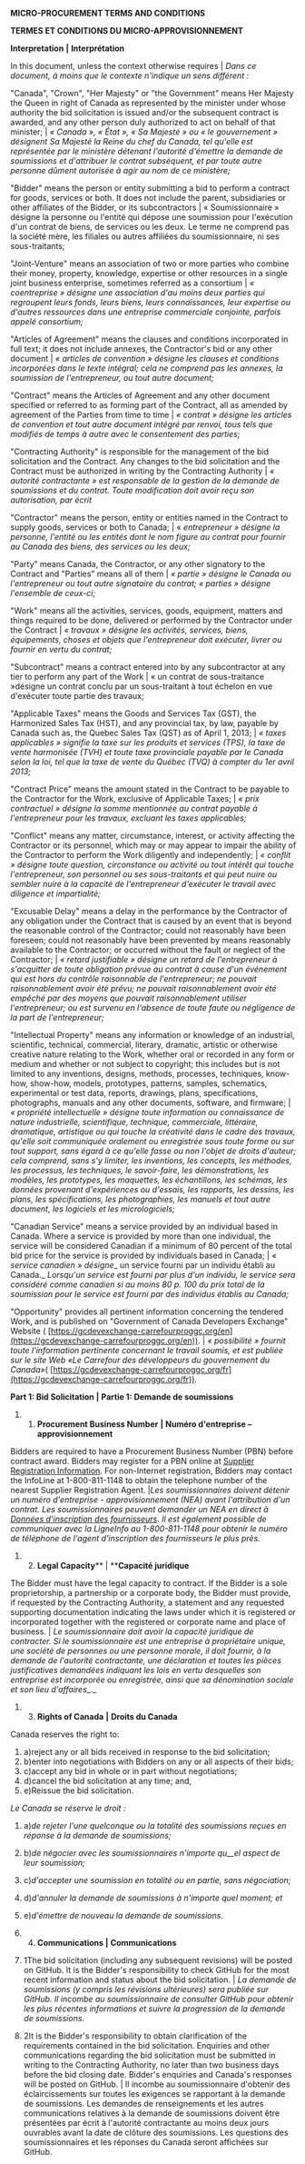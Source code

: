 **MICRO-PROCUREMENT TERMS AND CONDITIONS**

**TERMES ET CONDITIONS DU MICRO-APPROVISIONNEMENT**



**Interpretation**  **|**  **Interprétation**

In this document, unless the context otherwise requires | _Dans ce document, à moins que le contexte n&#39;indique un sens différent :_

&quot;Canada&quot;, &quot;Crown&quot;, &quot;Her Majesty&quot; or &quot;the Government&quot; means Her Majesty the Queen in right of Canada as represented by the minister under whose authority the bid solicitation is issued and/or the subsequent contract is awarded, and any other person duly authorized to act on behalf of that minister; |                                _« Canada », « État », « Sa Majesté » ou « le gouvernement » désignent Sa Majesté la Reine du chef du Canada, tel qu&#39;elle est représentée par le ministère détenant l&#39;autorité d&#39;émettre la demande de soumissions et d&#39;attribuer le contrat subséquent, et par toute autre personne dûment autorisée à agir au nom de ce ministère;_

&quot;Bidder&quot; means the person or entity submitting a bid to perform a contract for goods, services or both. It does not include the parent, subsidiaries or other affiliates of the Bidder, or its subcontractors | « Soumissionnaire » désigne la personne ou l&#39;entité qui dépose une soumission pour l&#39;exécution d&#39;un contrat de biens, de services ou les deux. Le terme ne comprend pas la société mère, les filiales ou autres affiliées du soumissionnaire, ni ses sous-traitants;

&quot;Joint-Venture&quot; means an association of two or more parties who combine their money, property, knowledge, expertise or other resources in a single joint business enterprise, sometimes referred as a consortium |  _«  coentreprise » désigne une association d&#39;au moins deux parties qui regroupent leurs fonds, leurs biens, leurs connaissances, leur expertise ou d&#39;autres ressources dans une entreprise commerciale conjointe, parfois appelé consortium;_

&quot;Articles of Agreement&quot; means the clauses and conditions incorporated in full text; it does not include annexes, the Contractor&#39;s bid or any other document |                                                                                  _« articles de convention » désigne les clauses et conditions incorporées dans le texte intégral; cela ne comprend pas les annexes, la soumission de l&#39;entrepreneur, ou tout autre document;_

&quot;Contract&quot; means the Articles of Agreement and any other document specified or referred to as forming part of the Contract, all as amended by agreement of the Parties from time to time |                                               _« contrat » désigne les articles de convention et tout autre document intégré par renvoi, tous tels que modifiés de temps à autre avec le consentement des parties;_

&quot;Contracting Authority&quot; is responsible for the management of the bid solicitation and the Contract. Any changes to the bid solicitation and the Contract must be authorized in writing by the Contracting Authority | _« autorité contractante » est responsable de la gestion de la demande de soumissions et du contrat._ _Toute modification doit avoir reçu son autorisation, par écrit_

&quot;Contractor&quot; means the person, entity or entities named in the Contract to supply goods, services or both to Canada; | « _entrepreneur » désigne la personne, l&#39;entité ou les entités dont le nom figure au contrat pour fournir au Canada des biens, des services ou les deux;_

&quot;Party&quot; means Canada, the Contractor, or any other signatory to the Contract and &quot;Parties&quot; means all of them | _« partie » désigne le Canada ou l&#39;entrepreneur ou tout autre signataire du contrat; « parties » désigne l&#39;ensemble de ceux-ci;_

&quot;Work&quot; means all the activities, services, goods, equipment, matters and things required to be done, delivered or performed by the Contractor under the Contract | _« travaux » désigne les activités, services, biens, équipements, choses et objets que l&#39;entrepreneur doit exécuter, livrer ou fournir en vertu du contrat;_

&quot;Subcontract&quot; means a contract entered into by any subcontractor at any tier to perform any part of the Work |  « un contrat de sous-traitance »désigne un contrat conclu par un sous-traitant à tout échelon en vue d&#39;exécuter toute partie des travaux;

 &quot;Applicable Taxes&quot; means the Goods and Services Tax (GST), the Harmonized Sales Tax (HST), and any provincial tax, by law, payable by Canada such as, the Quebec Sales Tax (QST) as of April 1, 2013; | _« taxes applicables » signifie la taxe sur les produits et services (TPS), la taxe de vente harmonisée (TVH) et toute taxe provinciale payable par le Canada selon la loi, tel que la taxe de vente du Québec (TVQ) à compter du 1er avril 2013;_

 &quot;Contract Price&quot; means the amount stated in the Contract to be payable to the Contractor for the Work, exclusive of Applicable Taxes; | _« prix contractuel » désigne la somme mentionnée au contrat payable à l&#39;entrepreneur pour les travaux, excluant les taxes applicables;_

 &quot;Conflict&quot; means any matter, circumstance, interest, or activity affecting the Contractor or its personnel, which may or may appear to impair the ability of the Contractor to perform the Work diligently and independently; | _«_ _conflit_ _» désigne_ _toute question, circonstance ou activité ou tout intérêt qui touche l&#39;entrepreneur, son personnel ou ses sous-traitants et qui peut nuire ou sembler nuire à la capacité de l&#39;entrepreneur d&#39;exécuter le travail avec diligence et impartialité;_

&quot;Excusable Delay&quot; means a delay in the performance by the Contractor of any obligation under the Contract that is caused by an event that is beyond the reasonable control of the Contractor; could not reasonably have been foreseen; could not reasonably have been prevented by means reasonably available to the Contractor; or occurred without the fault or neglect of the Contractor; | _« retard justifiable » désigne un retard de l&#39;entrepreneur à s&#39;acquitter de toute obligation prévue au contrat à cause d&#39;un événement qui est hors du contrôle raisonnable de l&#39;entrepreneur; ne pouvait raisonnablement avoir été prévu; ne pouvait raisonnablement avoir été empêché par des moyens que pouvait raisonnablement utiliser l&#39;entrepreneur; ou est survenu en l&#39;absence de toute faute ou négligence de la part de l&#39;entrepreneur;_

&quot;Intellectual Property&quot; means any information or knowledge of an industrial, scientific, technical, commercial, literary, dramatic, artistic or otherwise creative nature relating to the Work, whether oral or recorded in any form or medium and whether or not subject to copyright; this includes but is not limited to any inventions, designs, methods, processes, techniques, know-how, show-how, models, prototypes, patterns, samples, schematics, experimental or test data, reports, drawings, plans, specifications, photographs, manuals and any other documents, software, and firmware; | _« propriété intellectuelle » désigne toute information ou connaissance de nature industrielle, scientifique, technique, commerciale, littéraire, dramatique, artistique ou qui touche la créativité dans le cadre des travaux, qu&#39;elle soit communiquée oralement ou enregistrée sous toute forme ou sur tout support, sans égard à ce qu&#39;elle fasse ou non l&#39;objet de droits d&#39;auteur; cela comprend, sans s&#39;y limiter, les inventions, les concepts, les méthodes, les processus, les techniques, le savoir-faire, les démonstrations, les modèles, les prototypes, les maquettes, les échantillons, les schémas, les données provenant d&#39;expériences ou d&#39;essais, les rapports, les dessins, les plans, les spécifications, les photographies, les manuels et tout autre document, les logiciels et les micrologiciels;_

&quot;Canadian Service&quot; means a service provided by an individual based in Canada. Where a service is provided by more than one individual, the service will be considered Canadian if a minimum of 80 percent of the total bid price for the service is provided by individuals based in Canada; | _«_ _service canadien_ _» désigne__ un service fourni par un individu établi au Canada._ _Lorsqu&#39;un service_ _est fourni par plus d&#39;un individu, le service sera considéré comme canadien si au moins 80 p. 100 du prix total de la soumission pour le service est fourni par des individus établis au Canada;_

 &quot;Opportunity&quot; provides all pertinent information concerning the tendered Work, and is published on &quot;Government of Canada Developers Exchange&quot; Website ( [https://gcdevexchange-carrefourproggc.org/en](https://gcdevexchange-carrefourproggc.org/en)). | _« possibilité » fournit toute l&#39;information pertinente concernant le travail soumis,_ _et est publiée sur le site Web «Le Carrefour des développeurs du gouvernement du Canada»_( [https://gcdevexchange-carrefourproggc.org/fr](https://gcdevexchange-carrefourproggc.org/fr)).

**Part 1: Bid Solicitation |**  **Partie 1: Demande de soumissions**

1. 1. **Procurement Business Number**  **|**  **Numéro d&#39;entreprise – approvisionnement**

Bidders are required to have a Procurement Business Number (PBN) before contract award. Bidders may register for a PBN online at [Supplier Registration Information](https://srisupplier.contractscanada.gc.ca/index-eng.cfm?af=ZnVzZWFjdGlvbj1yZWdpc3Rlci5pbnRybyZpZD0y&amp;lang=eng). For non-Internet registration, Bidders may contact the InfoLine at 1-800-811-1148 to obtain the telephone number of the nearest Supplier Registration Agent. |_Les soumissionnaires doivent détenir un numéro d&#39;entreprise - approvisionnement (NEA) avant l&#39;attribution d&#39;un contrat. Les soumissionnaires peuvent demander un NEA en direct à_ [_Données d&#39;inscription des fournisseurs_](https://srisupplier.contractscanada.gc.ca/index-fra.cfm?af=ZnVzZWFjdGlvbj1yZWdpc3Rlci5pbnRybyZpZD0y&amp;lang=fra)_. Il est également possible de communiquer avec la LigneInfo au 1-800-811-1148 pour obtenir le numéro de téléphone de l&#39;agent d&#39;inscription des fournisseurs le plus près._

1. 2. **Legal Capacity**** | ****Capacité juridique**

The Bidder must have the legal capacity to contract. If the Bidder is a sole proprietorship, a partnership or a corporate body, the Bidder must provide, if requested by the Contracting Authority, a statement and any requested supporting documentation indicating the laws under which it is registered or incorporated together with the registered or corporate name and place of business. | _Le soumissionnaire doit avoir la capacité juridique de contracter. Si le soumissionnaire est une entreprise à propriétaire unique, une société de personnes ou une personne morale, il doit fournir, à la demande de l&#39;autorité contractante, une déclaration et toutes les pièces justificatives demandées indiquant les lois en vertu desquelles son entreprise est incorporée ou enregistrée, ainsi que sa dénomination sociale et son lieu d&#39;affaires__._

1. 3. **Rights of Canada**  **|**  **Droits du Canada**

Canada reserves the right to:

1. a)reject any or all bids received in response to the bid solicitation;
2. b)enter into negotiations with Bidders on any or all aspects of their bids;
3. c)accept any bid in whole or in part without negotiations;
4. d)cancel the bid solicitation at any time; and,
5. e)Reissue the bid solicitation.

_Le Canada se réserve le droit :_

1. a)_de rejeter l&#39;une quelconque ou la totalité des soumissions reçues en réponse à la demande de soumissions;_
2. b)_de négocier avec les soumissionnaires n&#39;importe qu__el aspect de leur soumission;_
3. c)_d&#39;accepter une soumission en totalité ou en partie, sans négociation;_
4. d)_d&#39;annuler la demande de soumissions à n&#39;importe quel moment; et_
5. e)_d&#39;émettre de nouveau la demande de soumissions._

1. 4. **Communications |**  **Communications**
  1. 1The bid solicitation (including any subsequent revisions) will be posted on GitHub. It is the Bidder&#39;s responsibility to check GitHub for the most recent information and status about the bid solicitation. | _La demande de soumissions (y compris les révisions ultérieures) sera publiée sur GitHub. Il incombe au soumissionnaire de consulter GitHub pour obtenir les plus récentes informations et suivre la progression de la demande de soumissions._
  2. 2It is the Bidder&#39;s responsibility to obtain clarification of the requirements contained in the bid solicitation. Enquiries and other communications regarding the bid solicitation must be submitted in writing to the Contracting Authority, no later than two business days before the bid closing date. Bidder&#39;s enquiries and Canada&#39;s responses will be posted on GitHub. | Il incombe au soumissionnaire d&#39;obtenir des éclaircissements sur toutes les exigences se rapportant à la demande de soumissions. Les demandes de renseignements et les autres communications relatives à la demande de soumissions doivent être présentées par écrit à l&#39;autorité contractante au moins deux jours ouvrables avant la date de clôture des soumissions. Les questions des soumissionnaires et les réponses du Canada seront affichées sur GitHub.
